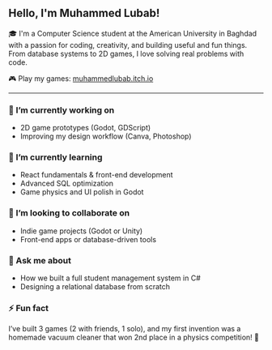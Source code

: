 ## Hello, I'm Muhammed Lubab!

🎓 I'm a Computer Science student at the American University in Baghdad with a passion for coding, creativity, and building useful and fun things. From database systems to 2D games, I love solving real problems with code.

🎮 Play my games: [muhammedlubab.itch.io](https://muhammedlubab.itch.io)

---
### 🔭 I’m currently working on
- 2D game prototypes (Godot, GDScript)  
- Improving my design workflow (Canva, Photoshop)

### 🌱 I’m currently learning
- React fundamentals & front-end development  
- Advanced SQL optimization  
- Game physics and UI polish in Godot

### 👯 I’m looking to collaborate on
- Indie game projects (Godot or Unity)  
- Front-end apps or database-driven tools

### 💬 Ask me about
- How we built a full student management system in C#
- Designing a relational database from scratch

### ⚡ Fun fact
I’ve built 3 games (2 with friends, 1 solo), and my first invention was a homemade vacuum cleaner that won 2nd place in a physics competition! 🚀

<!--
**mhmdlubab/mhmdlubab** is a ✨ _special_ ✨ repository because its `README.md` (this file) appears on your GitHub profile.

Here are some ideas to get you started:

- 🔭 I’m currently working on ...
- 🌱 I’m currently learning ...
- 👯 I’m looking to collaborate on ...
- 🤔 I’m looking for help with ...
- 💬 Ask me about ...
- 📫 How to reach me: ...
- 😄 Pronouns: ...
- ⚡ Fun fact: ...
-->
